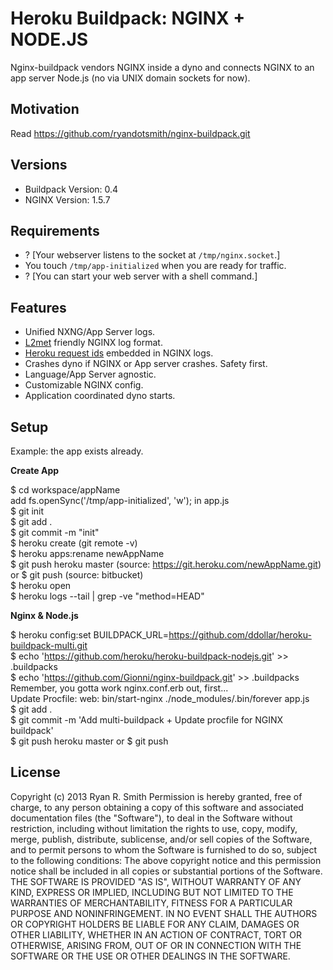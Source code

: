 # Heroku Buildpack: NGINX + NODE.JS

Nginx-buildpack vendors NGINX inside a dyno and connects NGINX to an app server Node.js (no via UNIX domain sockets for now).

## Motivation

Read https://github.com/ryandotsmith/nginx-buildpack.git

## Versions

* Buildpack Version: 0.4
* NGINX Version: 1.5.7

## Requirements

* ? [Your webserver listens to the socket at `/tmp/nginx.socket`.]
* You touch `/tmp/app-initialized` when you are ready for traffic.
* ? [You can start your web server with a shell command.]

## Features

* Unified NXNG/App Server logs.
* [L2met](https://github.com/ryandotsmith/l2met) friendly NGINX log format.
* [Heroku request ids](https://devcenter.heroku.com/articles/http-request-id) embedded in NGINX logs.
* Crashes dyno if NGINX or App server crashes. Safety first.
* Language/App Server agnostic.
* Customizable NGINX config.
* Application coordinated dyno starts.

## Setup

Example: the app exists already.

**Create App**

$ cd workspace/appName  
add fs.openSync('/tmp/app-initialized', 'w'); in app.js  
$ git init  
$ git add .  
$ git commit -m "init"  
$ heroku create (git remote -v)	  
$ heroku apps:rename newAppName  
$ git push heroku master (source: https://git.heroku.com/newAppName.git) or $ git push (source: bitbucket)  
$ heroku open  
$ heroku logs --tail | grep -ve "method=HEAD"  

**Nginx & Node.js**

$ heroku config:set BUILDPACK_URL=https://github.com/ddollar/heroku-buildpack-multi.git  
$ echo 'https://github.com/heroku/heroku-buildpack-nodejs.git' >> .buildpacks  
$ echo 'https://github.com/Gionni/nginx-buildpack.git' >> .buildpacks  
Remember, you gotta work nginx.conf.erb out, first...  
Update Procfile: web: bin/start-nginx ./node_modules/.bin/forever app.js  
$ git add .  
$ git commit -m 'Add multi-buildpack + Update procfile for NGINX buildpack'  
$ git push heroku master or $ git push  

## License
Copyright (c) 2013 Ryan R. Smith
Permission is hereby granted, free of charge, to any person obtaining a copy of this software and associated documentation files (the "Software"), to deal in the Software without restriction, including without limitation the rights to use, copy, modify, merge, publish, distribute, sublicense, and/or sell copies of the Software, and to permit persons to whom the Software is furnished to do so, subject to the following conditions:
The above copyright notice and this permission notice shall be included in all copies or substantial portions of the Software.
THE SOFTWARE IS PROVIDED "AS IS", WITHOUT WARRANTY OF ANY KIND, EXPRESS OR IMPLIED, INCLUDING BUT NOT LIMITED TO THE WARRANTIES OF MERCHANTABILITY, FITNESS FOR A PARTICULAR PURPOSE AND NONINFRINGEMENT. IN NO EVENT SHALL THE AUTHORS OR COPYRIGHT HOLDERS BE LIABLE FOR ANY CLAIM, DAMAGES OR OTHER LIABILITY, WHETHER IN AN ACTION OF CONTRACT, TORT OR OTHERWISE, ARISING FROM, OUT OF OR IN CONNECTION WITH THE SOFTWARE OR THE USE OR OTHER DEALINGS IN THE SOFTWARE.
